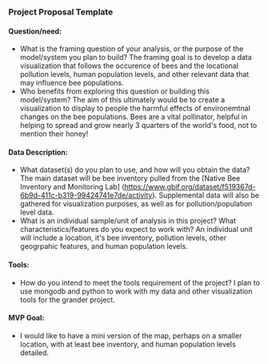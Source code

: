 ### Project Proposal Template

#### Question/need:
* What is the framing question of your analysis, or the purpose of the model/system you plan to build? 
The framing goal is to develop a data visualization that follows the occurence of bees and the locational pollution levels, human population levels, and other relevant data that may influence bee populations. 
* Who benefits from exploring this question or building this model/system?
The aim of this ultimately would be to create a visualization to display to people the harmful effects of environemtnal changes on the bee populations. Bees are a vital pollinator, helpful in helping to spread and grow nearly 3 quarters of the world's food, not to mention their  honey!

#### Data Description:
* What dataset(s) do you plan to use, and how will you obtain the data?
The main dataset will be bee inventory pulled from the [Native Bee Inventory and Monitoring Lab] (https://www.gbif.org/dataset/f519367d-6b9d-411c-b319-99424741e7de/activity). Supplemental data will also be gathered for visualization purposes, as well as for pollution/population level data.  
* What is an individual sample/unit of analysis in this project? What characteristics/features do you expect to work with? 
An individual unit will include a location, it's bee inventory, pollution levels, other geogrpahic features, and human population levels. 

#### Tools:
* How do you intend to meet the tools requirement of the project? 
I plan to use mongodb and python to work with my data and other visualization tools for the grander project.


#### MVP Goal:
* I would like to have a mini version of the map, perhaps on a smaller location, with at least bee inventory, and human population levels detailed.
